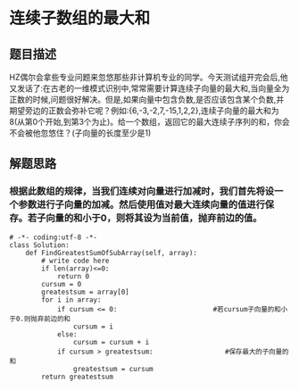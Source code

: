# 连续子数组的最大和
## 题目描述
HZ偶尔会拿些专业问题来忽悠那些非计算机专业的同学。今天测试组开完会后,他又发话了:在古老的一维模式识别中,常常需要计算连续子向量的最大和,当向量全为正数的时候,问题很好解决。但是,如果向量中包含负数,是否应该包含某个负数,并期望旁边的正数会弥补它呢？例如:{6,-3,-2,7,-15,1,2,2},连续子向量的最大和为8(从第0个开始,到第3个为止)。给一个数组，返回它的最大连续子序列的和，你会不会被他忽悠住？(子向量的长度至少是1)
## 解题思路
### 根据此数组的规律，当我们连续对向量进行加减时，我们首先将设一个参数进行子向量的加减。然后使用值对最大连续向量的值进行保存。若子向量的和小于0，则将其设为当前值，抛弃前边的值。
```
# -*- coding:utf-8 -*-
class Solution:
    def FindGreatestSumOfSubArray(self, array):
        # write code here
        if len(array)<=0:
            return 0
        cursum = 0
        greatestsum = array[0]
        for i in array:
            if cursum <= 0:                        #若cursum子向量的和小于0.则抛弃前边的和
                cursum = i
            else:                              
                cursum = cursum + i
            if cursum > greatestsum:                  #保存最大的子向量的和
                greatestsum = cursum
        return greatestsum
```

